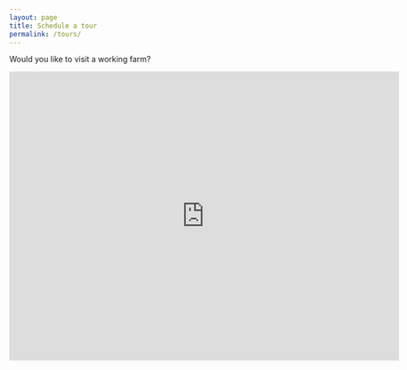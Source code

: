 ```yaml
---
layout: page
title: Schedule a tour
permalink: /tours/
---
```


Would you like to visit a working farm? 

<iframe src="https://docs.google.com/forms/d/e/1FAIpQLScObic25UTOxrRBPyeizEURhZxOOb2q8ZP0IJsFb03054Ng1Q/viewform?embedded=true" width="700" height="520" frameborder="0" marginheight="0" marginwidth="0">Loading...</iframe>